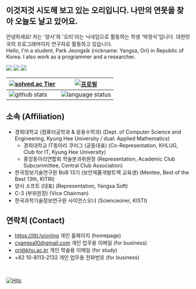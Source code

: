 ## 이것저것 시도해 보고 있는 오리입니다. 나만의 연못을 찾아 오늘도 날고 있어요.
안녕하세요! 저는 '양사'와 '오리'라는 닉네임으로 활동하는 학생 '박정식'입니다. 대한민국의 프로그래머이자 연구자로 활동하고 있습니다.<br>
Hello, I'm a student, Park Jeongsik (nickname: Yangsa, Ori) in Republic of Korea. I also work as a programmer and a researcher.

<a href="https://blog.naver.com/oriisme/" target="_blank"><img src="https://img.shields.io/badge/Blog-FF9900?style=flat-square&logo=GitHub%20Sponsors&logoColor=white"/></a>
<a href="https://www.instagram.com/park_quation/" target="_blank"><img src="https://img.shields.io/badge/instagram-E4405F?style=flat-square&logo=Instagram&logoColor=white"/></a>
<a href="https://sat0317.notion.site/Park-Jeongsik-4bacba30e91d42a5932ae999c645524e" target="_blank"><img src="https://img.shields.io/badge/Portfolio-1F8ACB?style=flat-square&logoColor=white"/></a><br>

| [![solved.ac Tier](http://mazassumnida.wtf/api/v2/generate_badge?boj=sat0317)](https://solved.ac/sat0317) | [![프로필](http://mazandi.herokuapp.com/api?handle=sat0317)]([https://https://solved.ac/sat0317) |
| ------------- | ------------- |
| <img align="center" src="https://github-readme-stats.vercel.app/api?username=oriing&show_icons=true&theme=buefy&hide_border=true&count_private=true" alt="github stats" /> |<img align="center" src="https://github-readme-stats.vercel.app/api/top-langs/?username=oriing&layout=compact&theme=buefy&hide_border=true&langs_count=6" alt="language status"/> |

## 소속 (Affiliation)
* 경희대학교 (컴퓨터공학과 & 응용수학과) (Dept. of Computer Science and Engineering, Kyung Hee University / dual: Applied Mathematics)
  * 경희대학교 IT동아리 쿠러그 (공동대표) (Co-Representation, KHLUG, Club for IT, Kyung Hee University)
  * 중앙동아리연합회 학술분과위원장 (Representation, Academic Club Subcommittee, Central Club Association)
* 한국정보기술연구원 BoB 13기 (보안제품개발트랙 교육생) (Mentee, Best of the Best 13th, KITRI)
* 양사 소프트 (대표) (Representation, Yangsa Soft)
* C-3 (부위원장) (Vice Chairman)
* 한국과학기술정보연구원 사이언스오너 (Scienceoner, KISTI)



## 연락처 (Contact)
* https://litt.ly/oriing 개인 홈페이지 (homepage)
* cyangsa10@gmail.com 개인 업무용 이메일 (for business)
* ori@khu.ac.kr 개인 학술용 이메일 (for study)
* +82 10-8113-2132 개인 업무용 전화번호 (for business)

<br>

[![Hits](https://hits.seeyoufarm.com/api/count/incr/badge.svg?url=https%3A%2F%2Fgithub.com%2Foriing&count_bg=%2379C83D&title_bg=%23555555&icon=&icon_color=%23E7E7E7&title=hits&edge_flat=false)](https://hits.seeyoufarm.com)
